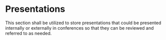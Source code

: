 # Presentations

This section shall be utilized to store presentations that could be presented internally or externally in conferences so that they can be reviewed and referred to as needed.



